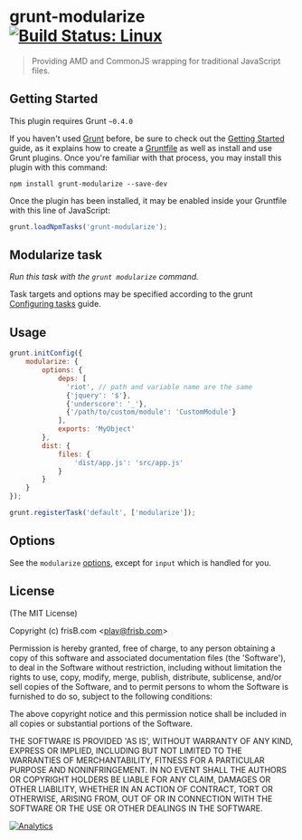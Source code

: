 # grunt-modularize [![Build Status: Linux](https://travis-ci.org/frisb/grunt-modularize.png?branch=master)](https://travis-ci.org/frisb/grunt-modularize)

> Providing AMD and CommonJS wrapping for traditional JavaScript files.



## Getting Started
This plugin requires Grunt `~0.4.0`

If you haven't used [Grunt](http://gruntjs.com/) before, be sure to check out the [Getting Started](http://gruntjs.com/getting-started) guide, as it explains how to create a [Gruntfile](http://gruntjs.com/sample-gruntfile) as well as install and use Grunt plugins. Once you're familiar with that process, you may install this plugin with this command:

```shell
npm install grunt-modularize --save-dev
```

Once the plugin has been installed, it may be enabled inside your Gruntfile with this line of JavaScript:

```js
grunt.loadNpmTasks('grunt-modularize');
```



## Modularize task
_Run this task with the `grunt modularize` command._

Task targets and options may be specified according to the grunt [Configuring tasks](http://gruntjs.com/configuring-tasks) guide.



## Usage

```js
grunt.initConfig({
	modularize: {
		options: {
			deps: [
			  'riot', // path and variable name are the same
			  {'jquery': '$'},
			  {'underscore': '_'},
			  {'/path/to/custom/module': 'CustomModule'}
			],
			exports: 'MyObject'
		},
		dist: {
			files: {
				'dist/app.js': 'src/app.js'
			}
		}
	}
});

grunt.registerTask('default', ['modularize']);
```


## Options

See the `modularize` [options](https://github.com/frisb/modularize), except for `input` which is handled for you.



## License

(The MIT License)

Copyright (c) frisB.com &lt;play@frisb.com&gt;

Permission is hereby granted, free of charge, to any person obtaining
a copy of this software and associated documentation files (the
'Software'), to deal in the Software without restriction, including
without limitation the rights to use, copy, modify, merge, publish,
distribute, sublicense, and/or sell copies of the Software, and to
permit persons to whom the Software is furnished to do so, subject to
the following conditions:

The above copyright notice and this permission notice shall be
included in all copies or substantial portions of the Software.

THE SOFTWARE IS PROVIDED 'AS IS', WITHOUT WARRANTY OF ANY KIND,
EXPRESS OR IMPLIED, INCLUDING BUT NOT LIMITED TO THE WARRANTIES OF
MERCHANTABILITY, FITNESS FOR A PARTICULAR PURPOSE AND NONINFRINGEMENT.
IN NO EVENT SHALL THE AUTHORS OR COPYRIGHT HOLDERS BE LIABLE FOR ANY
CLAIM, DAMAGES OR OTHER LIABILITY, WHETHER IN AN ACTION OF CONTRACT,
TORT OR OTHERWISE, ARISING FROM, OUT OF OR IN CONNECTION WITH THE
SOFTWARE OR THE USE OR OTHER DEALINGS IN THE SOFTWARE.

[![Analytics](https://ga-beacon.appspot.com/UA-40562957-14/grunt-modularize/readme)](https://github.com/igrigorik/ga-beacon)
